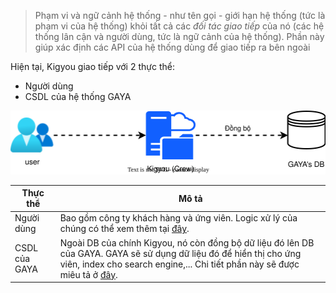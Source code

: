 > Phạm vi và ngữ cảnh hệ thống - như tên gọi - giới hạn hệ thống (tức là phạm vi của hệ thống) khỏi tất cả các _đối tác giao tiếp_ của nó (các hệ thống lân cận và người dùng, tức là ngữ cảnh của hệ thống). Phần này giúp xác định các API của hệ thống dùng để giao tiếp ra bên ngoài


Hiện tại, Kigyou giao tiếp với 2 thực thể: 
- Người dùng 
- CSDL của hệ thống GAYA


![](../_assets/system_scope_and_context.svg)

| Thực thể      | Mô tả                                                                                                                                                                                               |
| ------------- | --------------------------------------------------------------------------------------------------------------------------------------------------------------------------------------------------- |
| Người dùng    | Bao gồm công ty khách hàng và ứng viên. Logic xử lý của chúng có thể xem thêm tại [đây](7.%20Deployment%20view.md).                                                                                 |
| CSDL của GAYA | Ngoài DB của chính Kigyou, nó còn đồng bộ dữ liệu đó lên DB của GAYA. GAYA sẽ sử dụng dữ liệu đó để hiển thị cho ứng viên, index cho search engine,... Chi tiết phần này sẽ được miêu tả ở [đây](). |



